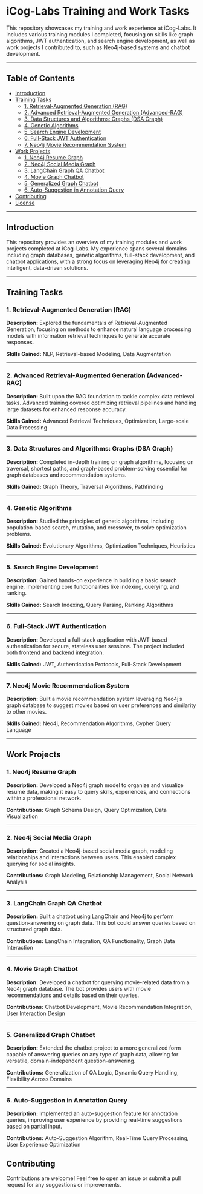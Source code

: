 # iCog-Labs Training and Work Tasks

This repository showcases my training and work experience at iCog-Labs. It includes various training modules I completed, focusing on skills like graph algorithms, JWT authentication, and search engine development, as well as work projects I contributed to, such as Neo4j-based systems and chatbot development.

---

## Table of Contents
- [Introduction](#introduction)
- [Training Tasks](#training-tasks)
  - [1. Retrieval-Augmented Generation (RAG)](#1-retrieval-augmented-generation-rag)
  - [2. Advanced Retrieval-Augmented Generation (Advanced-RAG)](#2-advanced-retrieval-augmented-generation-advanced-rag)
  - [3. Data Structures and Algorithms: Graphs (DSA Graph)](#3-data-structures-and-algorithms-graphs-dsa-graph)
  - [4. Genetic Algorithms](#4-genetic-algorithms)
  - [5. Search Engine Development](#5-search-engine-development)
  - [6. Full-Stack JWT Authentication](#6-full-stack-jwt-authentication)
  - [7. Neo4j Movie Recommendation System](#7-neo4j-movie-recommendation-system)
- [Work Projects](#work-projects)
  - [1. Neo4j Resume Graph](#1-neo4j-resume-graph)
  - [2. Neo4j Social Media Graph](#2-neo4j-social-media-graph)
  - [3. LangChain Graph QA Chatbot](#3-langchain-graph-qa-chatbot)
  - [4. Movie Graph Chatbot](#4-movie-graph-chatbot)
  - [5. Generalized Graph Chatbot](#5-generalized-graph-chatbot)
  - [6. Auto-Suggestion in Annotation Query](#6-auto-suggestion-in-annotation-query)
- [Contributing](#contributing)
- [License](#license)

---

## Introduction
This repository provides an overview of my training modules and work projects completed at iCog-Labs. My experience spans several domains including graph databases, genetic algorithms, full-stack development, and chatbot applications, with a strong focus on leveraging Neo4j for creating intelligent, data-driven solutions.

---

## Training Tasks

### 1. Retrieval-Augmented Generation (RAG)
**Description:** Explored the fundamentals of Retrieval-Augmented Generation, focusing on methods to enhance natural language processing models with information retrieval techniques to generate accurate responses.

**Skills Gained:** NLP, Retrieval-based Modeling, Data Augmentation

---

### 2. Advanced Retrieval-Augmented Generation (Advanced-RAG)
**Description:** Built upon the RAG foundation to tackle complex data retrieval tasks. Advanced training covered optimizing retrieval pipelines and handling large datasets for enhanced response accuracy.

**Skills Gained:** Advanced Retrieval Techniques, Optimization, Large-scale Data Processing

---

### 3. Data Structures and Algorithms: Graphs (DSA Graph)
**Description:** Completed in-depth training on graph algorithms, focusing on traversal, shortest paths, and graph-based problem-solving essential for graph databases and recommendation systems.

**Skills Gained:** Graph Theory, Traversal Algorithms, Pathfinding

---

### 4. Genetic Algorithms
**Description:** Studied the principles of genetic algorithms, including population-based search, mutation, and crossover, to solve optimization problems.

**Skills Gained:** Evolutionary Algorithms, Optimization Techniques, Heuristics

---

### 5. Search Engine Development
**Description:** Gained hands-on experience in building a basic search engine, implementing core functionalities like indexing, querying, and ranking.

**Skills Gained:** Search Indexing, Query Parsing, Ranking Algorithms

---

### 6. Full-Stack JWT Authentication
**Description:** Developed a full-stack application with JWT-based authentication for secure, stateless user sessions. The project included both frontend and backend integration.

**Skills Gained:** JWT, Authentication Protocols, Full-Stack Development

---

### 7. Neo4j Movie Recommendation System
**Description:** Built a movie recommendation system leveraging Neo4j’s graph database to suggest movies based on user preferences and similarity to other movies.

**Skills Gained:** Neo4j, Recommendation Algorithms, Cypher Query Language

---

## Work Projects

### 1. Neo4j Resume Graph
**Description:** Developed a Neo4j graph model to organize and visualize resume data, making it easy to query skills, experiences, and connections within a professional network.

**Contributions:** Graph Schema Design, Query Optimization, Data Visualization

---

### 2. Neo4j Social Media Graph
**Description:** Created a Neo4j-based social media graph, modeling relationships and interactions between users. This enabled complex querying for social insights.

**Contributions:** Graph Modeling, Relationship Management, Social Network Analysis

---

### 3. LangChain Graph QA Chatbot
**Description:** Built a chatbot using LangChain and Neo4j to perform question-answering on graph data. This bot could answer queries based on structured graph data.

**Contributions:** LangChain Integration, QA Functionality, Graph Data Interaction

---

### 4. Movie Graph Chatbot
**Description:** Developed a chatbot for querying movie-related data from a Neo4j graph database. The bot provides users with movie recommendations and details based on their queries.

**Contributions:** Chatbot Development, Movie Recommendation Integration, User Interaction Design

---

### 5. Generalized Graph Chatbot
**Description:** Extended the chatbot project to a more generalized form capable of answering queries on any type of graph data, allowing for versatile, domain-independent question-answering.

**Contributions:** Generalization of QA Logic, Dynamic Query Handling, Flexibility Across Domains

---

### 6. Auto-Suggestion in Annotation Query
**Description:** Implemented an auto-suggestion feature for annotation queries, improving user experience by providing real-time suggestions based on partial input.

**Contributions:** Auto-Suggestion Algorithm, Real-Time Query Processing, User Experience Optimization

## Contributing
Contributions are welcome! Feel free to open an issue or submit a pull request for any suggestions or improvements.


